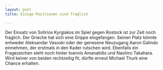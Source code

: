 ```yaml
---
layout: post
title: Einige Positionen sind fraglich

---
```


Der Einsatz von Sotirios Kyrgiakos im Spiel gegen Rostock ist zur Zeit noch fraglich. Der Grieche hat sich eine Grippe eingefangen. Seinen Platz könnte entweder Aleksandar Vasoski oder der genesene Neuzugang Aaron Galindo einnehmen, der erstmals in den Kader rutschen wird. Ebenfalls ein Fragezeichen steht noch hinter Ioannis Amanatidis und Naohiro Takahara. Wird keiner von beiden rechtzeitig fit, dürfte erneut Michael Thurk eine Chance erhalten.


